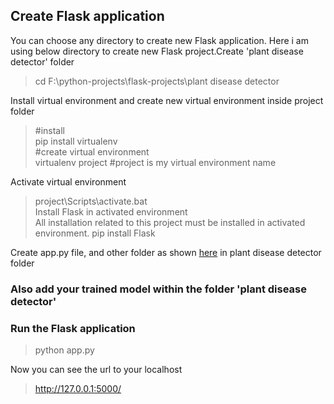 ## Create Flask application

You can choose any directory to create new Flask application. Here i am using below directory to create new Flask project.Create 'plant disease detector' folder
> cd F:\python-projects\flask-projects\plant disease detector

Install virtual environment and create new virtual environment inside project folder
> #install <br>
> pip install virtualenv <br>
> #create virtual environment <br>
> virtualenv project #project is my virtual environment name <br>

Activate virtual environment
> project\Scripts\activate.bat <br>
Install Flask in activated environment <br>
All installation related to this project must be installed in activated environment. 
> pip install Flask <br>

Create app.py file, and other folder as shown [here](https://github.com/nitishnb/Plant-Disease-Detection/blob/main/Plant%20Disease%20Detector/app.py) in plant disease detector folder
### Also add your trained model within the folder 'plant disease detector'

### Run the Flask application
> python app.py

Now you can see the url to your localhost
> http://127.0.0.1:5000/
